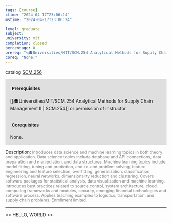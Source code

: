 ```yaml
---
tags: [course]
ctime: "2024-04-17T23:06:24"
mstime: "2024-04-17T23:06:24"

level: graduate
subject: 
university: mit
completion: closed
percentage: 0
prereq: "<🎓Universities/MIT/SCM.254 Analytical Methods for Supply Chain Management II> or permission of instructor"
coreq: "None."
---
```


catalog [SCM.256](http://student.mit.edu/catalog/mSCMa.html#SCM.256)

<span style="display: block; padding: 15px; background-color: rgb(100, 100, 100, 0.2);"><font id="m_prereq4237_0" style="display: block; font-family: Arial, sans-serif; font-weight: bold; padding: 5px">Prerequisites</font><br><span id="prereq4237_0">[[🎓Universities/MIT/SCM.254 Analytical Methods for Supply Chain Management II | SCM.254]] or permission of instructor</span></span>
<span style="display: block; padding: 15px; background-color: rgb(100, 100, 100, 0.2);"><font id="m_coreq4237_0" style="display: block; font-family: Arial, sans-serif; font-weight: bold; padding: 5px">Corequisites</font><br><span id="coreq4237_0">None.</span></span>

<font style="">Description:</font>
<font style="color: grey; font-size: 0.8rem;">Introduces data science and machine learning topics in both theory and application. Data science topics include database and API connections, data preparation and manipulation, and data structures. Machine learning topics include model fitting, tuning and prediction, end-to-end problem solving, feature engineering and feature selection, overfitting, generalization, classification, regression, neural networks, dimensionality reduction and clustering. Covers software packages for statistical analysis, data visualization and machine learning. Introduces best practices related to source control, system architecture, cloud computing frameworks and modules, security, emerging financial technologies and software process. Applies teaching examples to logistics, transportation, and supply chain problems. Enrollment limited.</font>



---

<< HELLO, WORLD >>
